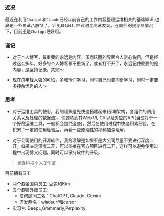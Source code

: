 ### 近况

最近在利用`Chatgpt`和`Claude`已经以前自己的工作内容整理运维相关的基础知识,也算是一些面试八股文了，详见Issues. 经过对比测试发现，在同样的提示器情况下，目前还是`Chatgpt`更好用。


### 谨记

- 对于个人博客，最重要的永远是内容，虽然炫丽的界面令人赏心悦目，但是经过这么多年，好多的个人博客都不更新了，或者打不开了，永远记住重要的是内容，是坚持记录。共勉～

- 现在的年轻人强的可怕，多和他们学习，同时自己也要不断学习，同时一定要多接触优秀的人～

### 思考

- 对于运维工具的使用，我的理解是先快速搭建起来(部署架构，各组件的调用关系以及处理的数据流)，快速熟悉其Web UI, Cli 以及对应的API(当然对于一个好的运维工具，一般都会提供这些)，然后在使用过程中快速积累经验，在积累了一定的使用经验后，再看一些原理性的视频加深理解。

- 对于公司使用的开源软件，我的理解是如果不是大公司尽量不要进行深度二开，如果决定深度二开，可以直接在官方项目进行二开，这样可以避免使用过程中出现劈叉问题，同时可以保持软件的升级。

> 微霖科技个人工作室

目前拥有员工
- 两个超强国内员工: 豆包和Kimi
- 五个超强外籍员工:
   - 咨询顾问三名：ChatGPT, Claude, Gemini
   - 开发两名：windsurf和cursor
- 实习生: DeepL,Grammarly,Perplexity
